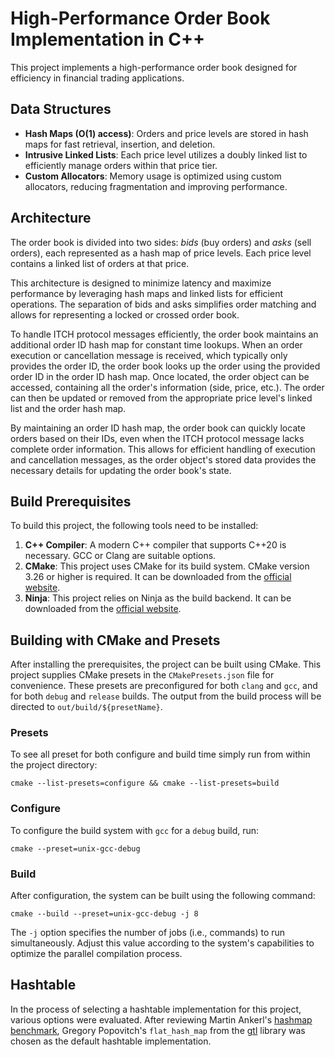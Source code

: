 # High-Performance Order Book Implementation in C++

This project implements a high-performance order book designed for efficiency
in financial trading applications.

## Data Structures

- **Hash Maps (O(1) access)**: Orders and price levels are stored in hash maps
  for fast retrieval, insertion, and deletion.
- **Intrusive Linked Lists**: Each price level utilizes a doubly linked list to
  efficiently manage orders within that price tier.
- **Custom Allocators**: Memory usage is optimized using custom allocators,
  reducing fragmentation and improving performance.

## Architecture

The order book is divided into two sides: *bids* (buy orders) and *asks* (sell
orders), each represented as a hash map of price levels. Each price level
contains a linked list of orders at that price.

This architecture is designed to minimize latency and maximize performance by
leveraging hash maps and linked lists for efficient operations. The separation
of bids and asks simplifies order matching and allows for representing a locked
or crossed order book.

To handle ITCH protocol messages efficiently, the order book maintains an
additional order ID hash map for constant time lookups. When an order execution
or cancellation message is received, which typically only provides the order
ID, the order book looks up the order using the provided order ID in the order
ID hash map. Once located, the order object can be accessed, containing all the
order's information (side, price, etc.). The order can then be updated or
removed from the appropriate price level's linked list and the order hash map.

By maintaining an order ID hash map, the order book can quickly locate orders
based on their IDs, even when the ITCH protocol message lacks complete order
information. This allows for efficient handling of execution and cancellation
messages, as the order object's stored data provides the necessary details for
updating the order book's state.

## Build Prerequisites

To build this project, the following tools need to be installed:

1. **C++ Compiler**: A modern C++ compiler that supports C++20 is necessary.
   GCC or Clang are suitable options.
1. **CMake**: This project uses CMake for its build system. CMake version 3.26
   or higher is required. It can be downloaded from the
   [official website](https://cmake.org/download/).
1. **Ninja**: This project relies on Ninja as the build backend. It can be
   downloaded from the [official website](https://ninja-build.org/).

## Building with CMake and Presets

After installing the prerequisites, the project can be built using CMake. This
project supplies CMake presets in the `CMakePresets.json` file for convenience.
These presets are preconfigured for both `clang` and `gcc`, and for both
`debug` and `release` builds. The output from the build process will be
directed to `out/build/${presetName}`.

### Presets

To see all preset for both configure and build time simply run from within the
project directory:

```shell
cmake --list-presets=configure && cmake --list-presets=build
```

### Configure

To configure the build system with `gcc` for a `debug` build, run:

```shell
cmake --preset=unix-gcc-debug
```

### Build

After configuration, the system can be built using the following command:

```shell
cmake --build --preset=unix-gcc-debug -j 8
```

The `-j` option specifies the number of jobs (i.e., commands) to run
simultaneously. Adjust this value according to the system's capabilities to
optimize the parallel compilation process.

## Hashtable

In the process of selecting a hashtable implementation for this project,
various options were evaluated. After reviewing Martin Ankerl's
[hashmap benchmark](https://martin.ankerl.com/2022/08/27/hashmap-bench-01/),
Gregory Popovitch's `flat_hash_map` from the
[gtl](https://github.com/greg7mdp/gtl) library was chosen as the default
hashtable implementation.
